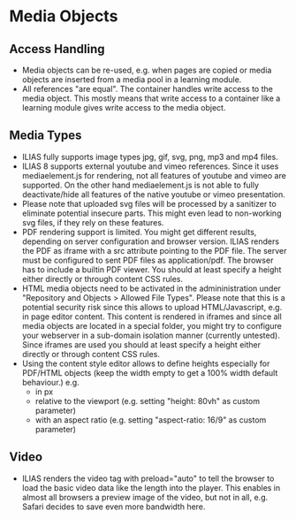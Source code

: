 # Media Objects

## Access Handling

- Media objects can be re-used, e.g. when pages are copied or media objects are inserted from a media pool in a learning module.
- All references "are equal". The container handles write access to the media object. This mostly means that write access to a container like a learning module gives write access to the media object.

## Media Types

- ILIAS fully supports image types jpg, gif, svg, png, mp3 and mp4 files.
- ILIAS 8 supports external youtube and vimeo references. Since it uses mediaelement.js for rendering, not all features of youtube and vimeo are supported. On the other hand mediaelement.js is not able to fully deactivate/hide all features of the native youtube or vimeo presentation.
- Please note that uploaded svg files will be processed by a sanitizer to eliminate potential insecure parts. This might even lead to non-working svg files, if they rely on these features.
- PDF rendering support is limited. You might get different results, depending on server configuration and browser version. ILIAS renders the PDF as iframe with a src attribute pointing to the PDF file. The server must be configured to sent PDF files as application/pdf. The browser has to include a builtin PDF viewer. You should at least specify a height either directly or through content CSS rules.
- HTML media objects need to be activated in the admininistration under "Repository and Objects > Allowed File Types". Please note that this is a potential security risk since this allows to upload HTML/Javascript, e.g. in page editor content. This content is rendered in iframes and since all media objects are located in a special folder, you might try to configure your webserver in a sub-domain isolation manner (currently untested). Since iframes are used you should at least specify a height either directly or through content CSS rules.
- Using the content style editor allows to define heights especially for PDF/HTML objects (keep the width empty to get a 100% width default behaviour.) e.g.
  - in px
  - relative to the viewport (e.g. setting "height: 80vh" as custom parameter)
  - with an aspect ratio (e.g. setting "aspect-ratio: 16/9" as custom parameter)

## Video

- ILIAS renders the video tag with preload="auto" to tell the browser to load the basic video data like the length into the player. This enables in almost all browsers a preview image of the video, but not in all, e.g. Safari decides to save even more bandwidth here.